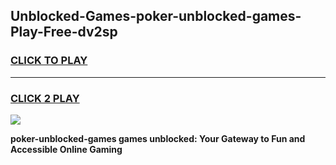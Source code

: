 
## Unblocked-Games-poker-unblocked-games-Play-Free-dv2sp
<h3>
<a href="https://premium76.site?title=poker-unblocked-games&ref=24M">CLICK TO PLAY</a></h3>
<hr>

<h3>
<a href="https://premium76.site?title=poker-unblocked-games&ref=24M">CLICK 2 PLAY</a>
  
</h3>

<a href="https://premium76.site?title=poker-unblocked-games&ref=24M"><img src="https://clearcache.store/games.png"></a>


**poker-unblocked-games games unblocked: Your Gateway to Fun and Accessible Online Gaming**
